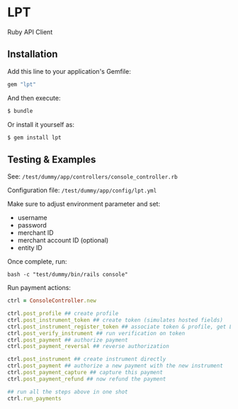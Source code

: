 # LPT
Ruby API Client

## Installation
Add this line to your application's Gemfile:

```ruby
gem "lpt"
```

And then execute:
```bash
$ bundle
```

Or install it yourself as:
```bash
$ gem install lpt
```

## Testing & Examples
See: `/test/dummy/app/controllers/console_controller.rb`

Configuration file: `/test/dummy/app/config/lpt.yml`

Make sure to adjust environment parameter and set:
* username
* password
* merchant ID 
* merchant account ID (optional)
* entity ID


Once complete, run:
```shell
bash -c "test/dummy/bin/rails console"
```

Run payment actions:
```ruby
ctrl = ConsoleController.new

ctrl.post_profile ## create profile
ctrl.post_instrument_token ## create token (simulates hosted fields)
ctrl.post_instrument_register_token ## associate token & profile, get LPI ID
ctrl.post_verify_instrument ## run verification on token
ctrl.post_payment ## authorize payment
ctrl.post_payment_reversal ## reverse authorization

ctrl.post_instrument ## create instrument directly
ctrl.post_payment ## authorize a new payment with the new instrument
ctrl.post_payment_capture ## capture this payment
ctrl.post_payment_refund ## now refund the payment

## run all the steps above in one shot
ctrl.run_payments
```